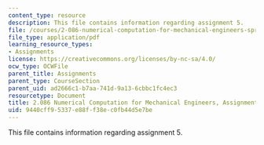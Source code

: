 ```yaml
---
content_type: resource
description: This file contains information regarding assignment 5.
file: /courses/2-086-numerical-computation-for-mechanical-engineers-spring-2013/9440cff95337e88ff38ec0fb44d5e7be_MIT2_086S13_assignment5.pdf
file_type: application/pdf
learning_resource_types:
- Assignments
license: https://creativecommons.org/licenses/by-nc-sa/4.0/
ocw_type: OCWFile
parent_title: Assignments
parent_type: CourseSection
parent_uid: ad2666c1-b7aa-741d-9a13-6cbbc1fc4ec3
resourcetype: Document
title: 2.086 Numerical Computation for Mechanical Engineers, Assignment 5
uid: 9440cff9-5337-e88f-f38e-c0fb44d5e7be
---
```

This file contains information regarding assignment 5.